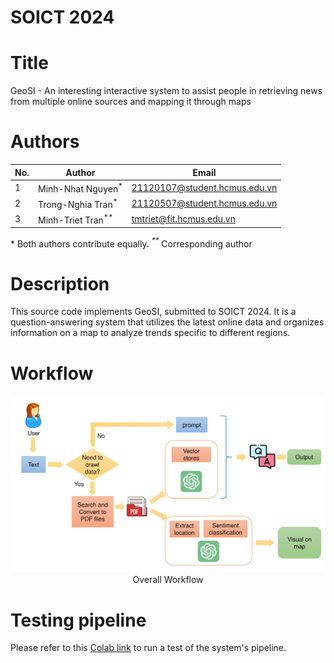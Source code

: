 
# SOICT 2024

# Title
GeoSI - An interesting interactive system to assist people in retrieving news from multiple online sources and mapping it through maps

# Authors
| No. | Author                        | Email |
|-----|-------------------------------|-------|
| 1   | Minh-Nhat Nguyen<sup>*</sup>           | 21120107@student.hcmus.edu.vn |
| 2   | Trong-Nghia Tran<sup>*</sup> | 21120507@student.hcmus.edu.vn |
| 3   | Minh-Triet Tran<sup>**</sup>  | tmtriet@fit.hcmus.edu.vn |

*<sup>*</sup>*  Both authors contribute equally.
*<sup>**</sup>*  Corresponding author


# Description
This source code implements GeoSI, submitted to SOICT 2024. It is a question-answering system that utilizes the latest online data and organizes information on a map to analyze trends specific to different regions.

# Workflow
<center>
  <img
    src="OverviewArchitecture.png"
  >
  <figcaption>Overall Workflow</figcaption>
</center>

# Testing pipeline

Please refer to this [Colab link](https://colab.research.google.com/drive/15RsJgG7nXEvnN5-ERo7MhZtJWrqoCxQO?usp=sharing) to run a test of the system's pipeline.
